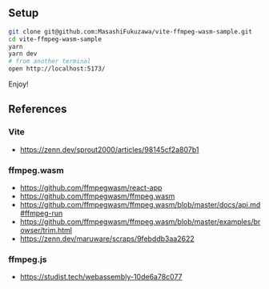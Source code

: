 ## Setup

```sh
git clone git@github.com:MasashiFukuzawa/vite-ffmpeg-wasm-sample.git
cd vite-ffmpeg-wasm-sample
yarn
yarn dev
# from another terminal
open http://localhost:5173/
```

Enjoy!

## References

### Vite

- <https://zenn.dev/sprout2000/articles/98145cf2a807b1>

### ffmpeg.wasm

- <https://github.com/ffmpegwasm/react-app>
- <https://github.com/ffmpegwasm/ffmpeg.wasm>
- <https://github.com/ffmpegwasm/ffmpeg.wasm/blob/master/docs/api.md#ffmpeg-run>
- <https://github.com/ffmpegwasm/ffmpeg.wasm/blob/master/examples/browser/trim.html>
- <https://zenn.dev/maruware/scraps/9febddb3aa2622>

### ffmpeg.js

- <https://studist.tech/webassembly-10de6a78c077>
